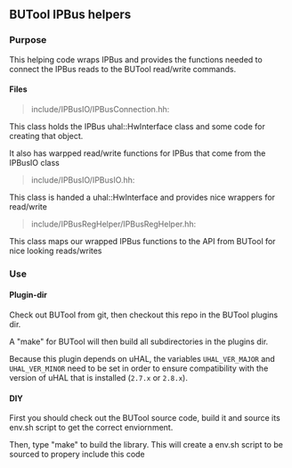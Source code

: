 ## BUTool IPBus helpers

### Purpose
This helping code wraps IPBus and provides the functions needed to connect the IPBus reads to the BUTool read/write commands.

#### Files
> include/IPBusIO/IPBusConnection.hh:

This class holds the IPBus uhal::HwInterface class and some code for creating that object. 

It also has warpped read/write functions for IPBus that come from the IPBusIO class

> include/IPBusIO/IPBusIO.hh:

This class is handed a uhal::HwInterface and provides nice wrappers for read/write

> include/IPBusRegHelper/IPBusRegHelper.hh:

This class maps our wrapped IPBus functions to the API from BUTool for nice looking reads/writes

### Use

#### Plugin-dir
Check out BUTool from git, then checkout this repo in the BUTool plugins dir.

A "make" for BUTool will then build all subdirectories in the plugins dir. 

Because this plugin depends on uHAL, the variables `UHAL_VER_MAJOR` and `UHAL_VER_MINOR` need to be set in order to ensure compatibility with the version of uHAL that is installed (`2.7.x` or `2.8.x`).

#### DIY
First you should check out the BUTool source code, build it and source its env.sh script to get the correct enviornment. 

Then, type "make" to build the library.
This will create a env.sh script to be sourced to propery include this code
